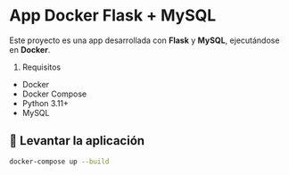 # App Docker Flask + MySQL

Este proyecto es una app desarrollada con **Flask** y **MySQL**, ejecutándose en **Docker**.

1. Requisitos

- Docker
- Docker Compose
- Python 3.11+
- MySQL

## 🐳 Levantar la aplicación

```bash / cmd
docker-compose up --build
